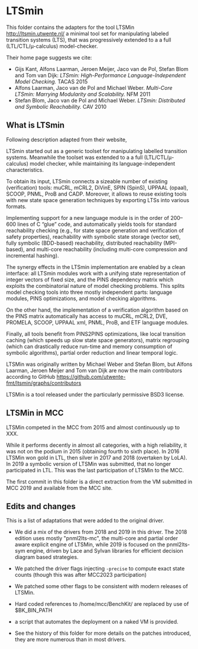 # LTSmin

This folder contains the adapters for the tool LTSMin  http://ltsmin.utwente.nl/
a minimal tool set for manipulating labeled transition systems (LTS), that was progressively
 extended to a a full (LTL/CTL/μ-calculus) model-checker.

Their home page suggests we cite:
* Gijs Kant, Alfons Laarman, Jeroen Meijer, Jaco van de Pol, Stefan Blom and Tom van Dijk: *LTSmin: High-Performance Language-Independent Model Checking.* TACAS 2015
* Alfons Laarman, Jaco van de Pol and Michael Weber. *Multi-Core LTSmin: Marrying Modularity and Scalability.* NFM 2011
* Stefan Blom, Jaco van de Pol and Michael Weber. *LTSmin: Distributed and Symbolic Reachability.* CAV 2010

## What is LTSmin

Following description adapted from their website,

LTSmin started out as a generic toolset for manipulating labelled transition systems. Meanwhile the toolset was extended to a a full (LTL/CTL/μ-calculus) model checker, while maintaining its language-independent characteristics.

To obtain its input, LTSmin connects a sizeable number of existing (verification) tools: muCRL, mCRL2, DiVinE, SPIN (SpinS), UPPAAL (opaal), SCOOP, PNML, ProB and CADP. Moreover, it allows to reuse existing tools with new state space generation techniques by exporting LTSs into various formats.

Implementing support for a new language module is in the order of 200–600 lines of C “glue” code, and automatically yields tools for standard reachability checking (e.g., for state space generation and verification of safety properties), reachability with symbolic state storage (vector set), fully symbolic (BDD-based) reachability, distributed reachability (MPI-based), and multi-core reachability (including multi-core compression and incremental hashing).

The synergy effects in the LTSmin implementation are enabled by a clean interface: all LTSmin modules work with a unifying state representation of integer vectors of fixed size, and the PINS dependency matrix which exploits the combinatorial nature of model checking problems. This splits model checking tools into three mostly independent parts: language modules, PINS optimizations, and model checking algorithms.

On the other hand, the implementation of a verification algorithm based on the PINS matrix automatically has access to muCRL, mCRL2, DVE, PROMELA, SCOOP, UPPAAL xml, PNML, ProB, and ETF language modules.

Finally, all tools benefit from PINS2PINS optimizations, like local transition caching (which speeds up slow state space generators), matrix regrouping (which can drastically reduce run-time and memory consumption of symbolic algorithms), partial order reduction and linear temporal logic.

LTSMin was originally written by Michael Weber and Stefan Blom, but Alfons Laarman, Jeroen Meijer and Tom van Dijk are now the main contributors according to GitHub https://github.com/utwente-fmt/ltsmin/graphs/contributors

LTSMin is a tool released under the particularly permissive BSD3 license.


## LTSMin in MCC
 
LTSMin competed in the MCC from 2015 and almost continuously up to XXX. 

While it performs decently in almost all categories, with a high reliability, it was not on the podium in 2015 (obtaining fourth to sixth place).
In 2016 LTSMin won gold in LTL, then silver in 2017 and 2018 (overtaken by LoLA).
In 2019 a symbolic version of LTSMin was submitted, that no longer participated in LTL. 
This was the last participation of LTSMin to the MCC.
 
The first commit in this folder is a direct extraction from the VM submitted in MCC 2019 and available from the MCC site.
 
## Edits and changes
 
 This is a list of adaptations that were added to the original driver.
 
 * We did a mix of the drivers from 2018 and 2019 in this driver. The 2018 edition uses mostly "pnml2lts-mc", the multi-core and partial order aware explicit engine of LTSMin, while 2019 is focused on the pnml2lts-sym engine, driven by Lace and Sylvan libraries for efficient decision diagram based strategies.
 
 * We patched the driver flags injecting `-precise` to compute exact state counts (though this was after MCC2023 participation)
 
 * We patched some other flags to be consistent with modern releases of LTSMin. 
   
 * Hard coded references to /home/mcc/BenchKit/ are replaced by use of $BK_BIN_PATH
 
 * a script that automates the deployment on a naked VM is provided. 
  
 * See the history of this folder for more details on the patches introduced, they are more numerous than in most drivers.

